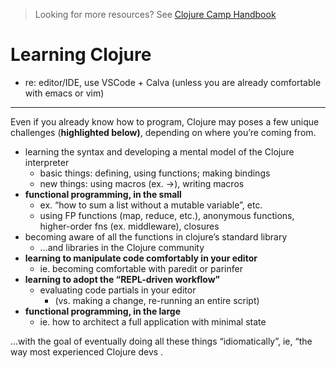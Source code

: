 > Looking for more resources? See [Clojure Camp Handbook](README.md)

# Learning Clojure

- re: editor/IDE, use VSCode + Calva (unless you are already comfortable with emacs or vim)

---

Even if you already know how to program, Clojure may poses a few unique challenges (**highlighted below)**, depending on where you’re coming from.

- learning the syntax and developing a mental model of the Clojure interpreter
  - basic things: defining, using functions; making bindings
  - new things: using macros (ex. →), writing macros
- **functional programming, in the small**
  - ex. “how to sum a list without a mutable variable”, etc.
  - using FP functions (map, reduce, etc.), anonymous functions, higher-order fns (ex. middleware), closures
- becoming aware of all the functions in clojure’s standard library
  - …and libraries in the Clojure community
- **learning to manipulate code comfortably in your editor**
  - ie. becoming comfortable with paredit or parinfer
- **learning to adopt the “REPL-driven workflow”**
  - evaluating code partials in your editor
    - (vs. making a change, re-running an entire script)
- **functional programming, in the large**
  - ie. how to architect a full application with minimal state

…with the goal of eventually doing all these things “idiomatically”, ie, “the way most experienced Clojure devs .
